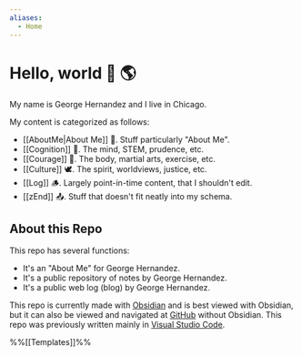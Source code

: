 ```yaml
---
aliases:
  - Home
---
```

# Hello, world 👋 🌎

My name is George Hernandez and I live in Chicago.

My content is categorized as follows:
- [[AboutMe|About Me]] 🦊. Stuff particularly "About Me".
- [[Cognition]] 🦉. The mind, STEM, prudence, etc.
- [[Courage]] 🦁. The body, martial arts, exercise, etc.
- [[Culture]] 🕊️. The spirit, worldviews, justice, etc.
- [[Log]] 🪵. Largely point-in-time content, that I shouldn't edit.
- [[zEnd]] 📤. Stuff that doesn't fit neatly into my schema.

## About this Repo

This repo has several functions:
- It's an "About Me" for George Hernandez.
- It's a public repository of notes by George Hernandez.
- It's a public web log (blog) by George Hernandez.

This repo is currently made with [Obsidian](https://obsidian.md/) and is best viewed with Obsidian, but it can also be  viewed and navigated at [GitHub](https://github.com/) without Obsidian. This repo was previously written mainly in [Visual Studio Code](https://code.visualstudio.com/).

%%[[Templates]]%%
